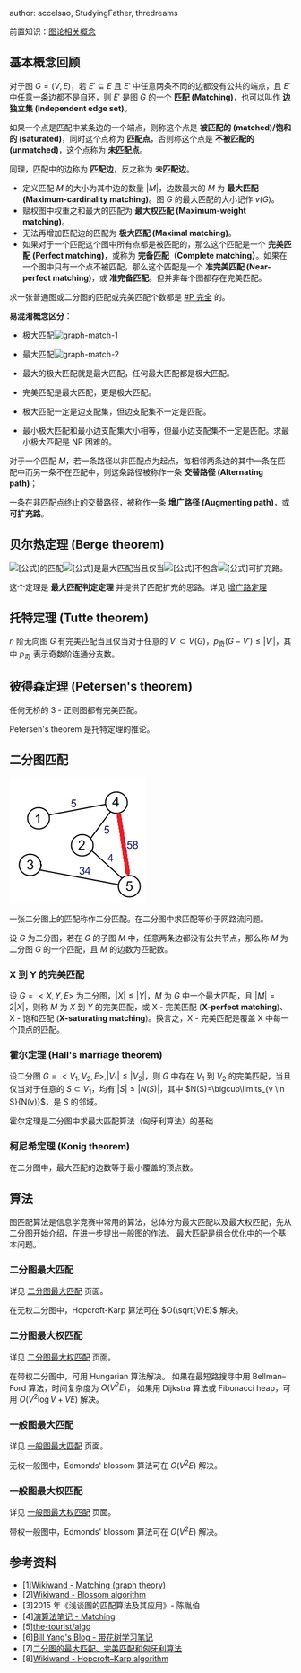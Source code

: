 author: accelsao, StudyingFather, thredreams

前置知识：[图论相关概念](../concept.md)

## 基本概念回顾

对于图 $G=(V, E)$，若 $E'\subseteq E$ 且 $E'$ 中任意两条不同的边都没有公共的端点，且 $E'$ 中任意一条边都不是自环，则 $E'$ 是图 $G$ 的一个 **匹配 (Matching)**，也可以叫作 **边独立集 (Independent edge set)**。

如果一个点是匹配中某条边的一个端点，则称这个点是 **被匹配的 (matched)/饱和的 (saturated)**，同时这个点称为 **匹配点**，否则称这个点是 **不被匹配的 (unmatched)**，这个点称为 **未匹配点**。

同理，匹配中的边称为 **匹配边**，反之称为 **未匹配边**。

- 定义匹配 $M$ 的大小为其中边的数量 $|M|$，边数最大的 $M$ 为 **最大匹配 (Maximum-cardinality matching)**。图 $G$ 的最大匹配的大小记作 $\nu(G)$。
- 赋权图中权重之和最大的匹配为 **最大权匹配 (Maximum-weight matching)**。
- 无法再增加匹配边的匹配为 **极大匹配 (Maximal matching)**。
- 如果对于一个匹配这个图中所有点都是被匹配的，那么这个匹配是一个 **完美匹配 (Perfect matching)**，或称为 **完备匹配（Complete matching）**。如果在一个图中只有一个点不被匹配，那么这个匹配是一个 **准完美匹配 (Near-perfect matching)**，或 **准完备匹配**。但并非每个图都存在完美匹配。

求一张普通图或二分图的匹配或完美匹配个数都是 [#P 完全](../../misc/cc-basic.md#p_1) 的。

**易混淆概念区分**：

- 极大匹配![graph-match-1](./images/graph-match-1.png)

- 最大匹配![graph-match-2](./images/graph-match-2.png)

- 最大的极大匹配就是最大匹配，任何最大匹配都是极大匹配。

- 完美匹配是最大匹配，更是极大匹配。

- 极大匹配一定是边支配集，但边支配集不一定是匹配。

- 最小极大匹配和最小边支配集大小相等，但最小边支配集不一定是匹配。求最小极大匹配是 NP 困难的。

对于一个匹配 $M$，若一条路径以非匹配点为起点，每相邻两条边的其中一条在匹配中而另一条不在匹配中，则这条路径被称作一条 **交替路径 (Alternating path)**；

一条在非匹配点终止的交替路径，被称作一条 **增广路径 (Augmenting path)**，或 **可扩充路**。

## 贝尔热定理 (Berge theorem)

![\[公式\]](https://www.zhihu.com/equation?tex=G)的匹配![\[公式\]](https://www.zhihu.com/equation?tex=M)是最大匹配当且仅当![\[公式\]](https://www.zhihu.com/equation?tex=G)不包含![\[公式\]](https://www.zhihu.com/equation?tex=M)可扩充路。

这个定理是 **最大匹配判定定理** 并提供了匹配扩充的思路。详见 [增广路定理](./augment.md)

## 托特定理 (Tutte theorem)

$n$ 阶无向图 $G$ 有完美匹配当且仅当对于任意的 $V' \subset V(G)$，$p_{\text{奇}}(G-V')\leq |V'|$，其中 $p_{\text{奇}}$ 表示奇数阶连通分支数。

## 彼得森定理 (Petersen's theorem)

任何无桥的 3 - 正则图都有完美匹配。

Petersen's theorem 是托特定理的推论。

## 二分图匹配

![graph-match-3](./images/graph-match-3.png)

一张二分图上的匹配称作二分匹配。在二分图中求匹配等价于网路流问题。

设 $G$ 为二分图，若在 $G$ 的子图 $M$ 中，任意两条边都没有公共节点，那么称 $M$ 为二分图 $G$ 的一个匹配，且 $M$ 的边数为匹配数。

### X 到 Y 的完美匹配

设 $G=<X,Y,E>$ 为二分图，$|X| \leq |Y|$，$M$ 为 $G$ 中一个最大匹配，且 $|M|=2|X|$，则称 $M$ 为 $X$ 到 $Y$ 的完美匹配，或 X - 完美匹配 (**X-perfect matching**)、X - 饱和匹配 (**X-saturating matching**)。换言之，X - 完美匹配是覆盖 X 中每一个顶点的匹配。

### 霍尔定理 (Hall's marriage theorem)

设二分图 $G=<V_1, V_2, E>, |V_1| \leq |V_2|$，则 $G$ 中存在 $V_1$ 到 $V_2$ 的完美匹配，当且仅当对于任意的 $S \subset V_1$，均有 $|S|\leq|N(S)|$，其中 $N(S)=\bigcup\limits_{v \in S}{N(v)}$，是 $S$ 的邻域。

霍尔定理是二分图中求最大匹配算法（匈牙利算法）的基础

### 柯尼希定理 (Konig theorem)

在二分图中，最大匹配的边数等于最小覆盖的顶点数。

## 算法

图匹配算法是信息学竞赛中常用的算法，总体分为最大匹配以及最大权匹配，先从二分图开始介绍，在进一步提出一般图的作法。
最大匹配是组合优化中的一个基本问题。

### 二分图最大匹配

详见 [二分图最大匹配](./bigraph-match.md) 页面。

在无权二分图中，Hopcroft-Karp 算法可在 $O(\sqrt{V}E)$ 解决。

### 二分图最大权匹配

详见 [二分图最大权匹配](./bigraph-weight-match.md) 页面。

在带权二分图中，可用 Hungarian 算法解决。
如果在最短路搜寻中用 Bellman–Ford 算法，时间复杂度为 $O(V^2E)$，
如果用  Dijkstra 算法或 Fibonacci heap，可用 $O(V^{2}\log {V}+VE)$ 解决。

### 一般图最大匹配

详见 [一般图最大匹配](./general-match.md) 页面。

无权一般图中，Edmonds' blossom 算法可在 $O(V^2E)$ 解决。

### 一般图最大权匹配

详见 [一般图最大权匹配](./general-weight-match.md) 页面。

带权一般图中，Edmonds' blossom 算法可在 $O(V^2E)$ 解决。

## 参考资料

- [1][Wikiwand - Matching (graph theory)](<https://www.wikiwand.com/en/Matching_(graph_theory)>)
- [2][Wikiwand - Blossom algorithm](<https://www.wikiwand.com/en/Blossom_algorithm>)
- [3]2015 年《浅谈图的匹配算法及其应用》- 陈胤伯
- [4][演算法笔记 - Matching](<http://web.ntnu.edu.tw/~algo/Matching.html>)
- [5][the-tourist/algo](<https://github.com/the-tourist/algo>)
- [6][Bill Yang's Blog - 带花树学习笔记](<https://blog.bill.moe/blossom-algorithm-notes/>)
- [7][二分图的最大匹配、完美匹配和匈牙利算法](<https://www.renfei.org/blog/bipartite-matching.html>)
- [8][Wikiwand - Hopcroft–Karp algorithm](<https://www.wikiwand.com/en/Hopcroft%E2%80%93Karp_algorithm>)
